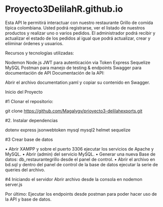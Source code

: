 # Proyecto3DelilahR.github.io

Esta API le permitirá interactuar con nuestro restaurante Grillo de comída típica colombiana. Usted podrá registrarse, ver el listado de nuestros productos y realizar uno o varios pedidos. El administrador podrá recibir y actualizar el estado de los pedidos al igual que podrá actualizar, crear y eliiminar órdenes y usuarios.

Recursos y tecnologías utilizadas:

Nodemon
Node.js
JWT para autenticación via Token
Express
Sequelize
MySQL
Postman para manejo de testing & endpoints
Swagger para documentación de API
Documentación de la API:

Abrir el archivo documentation.yaml y copiar su contenido en Swagger.

Inicio del Proyecto

#1 Clonar el repositorio:

git clone https://github.com/Magalygv/prioyecto3-delilahexports.git

#2. Instalar dependencias

dotenv express jsonwebtoken mysql mysql2 helmet sequelize

#3 Crear base de datos

• Abrir XAMPP y sobre el puerto 3306 ejecutar los servicios de Apache y MySQL. • Abrir (admin) del servicio MySQL. • Generar una nueva Base de datos: db_restaurantegrillo desde el panel de control. • Abrir el archivo en bd.sql y dentro del panel de control de la base de datos ejecutar la serie de queries del archivo.

#4 Iniciando el servidor Abrir archivo desde la consola en nodemon server.js

Por último: Ejecutar los endpoints desde postman para poder hacer uso de la API y base de datos.
